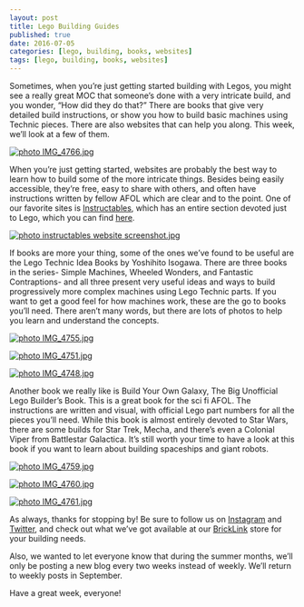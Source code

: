 ```yaml
---
layout: post
title: Lego Building Guides
published: true
date: 2016-07-05
categories: [lego, building, books, websites]
tags: [lego, building, books, websites]
---
```


Sometimes, when you’re just getting started building with Legos, you might see a really great MOC that someone’s done with a very intricate build, and you wonder, “How did they do that?”  There are books that give very detailed build instructions, or show you how to build basic machines using Technic pieces.  There are also websites that can help you along.  This week, we’ll look at a few of them.

<a href="http://s63.photobucket.com/user/anellas/media/Lego%20Building%20Guides/IMG_4766.jpg.html" target="_blank"><img src="http://i63.photobucket.com/albums/h144/anellas/Lego%20Building%20Guides/IMG_4766.jpg" border="0" alt=" photo IMG_4766.jpg"/></a>

When you’re just getting started, websites are probably the best way to learn how to build some of the more intricate things.  Besides being easily accessible, they’re free, easy to share with others, and often have instructions written by fellow AFOL which are clear and to the point.  One of our favorite sites is [Instructables](http://www.instructables.com/), which has an entire section devoted just to Lego, which you can find [here]( http://www.instructables.com/tag/type-id/category-play/channel-lego/).  

<a href="http://s63.photobucket.com/user/anellas/media/Lego%20Building%20Guides/instructables%20website%20screenshot.jpg.html" target="_blank"><img src="http://i63.photobucket.com/albums/h144/anellas/Lego%20Building%20Guides/instructables%20website%20screenshot.jpg" border="0" alt=" photo instructables website screenshot.jpg"/></a>

If books are more your thing, some of the ones we’ve found to be useful are the Lego Technic Idea Books by Yoshihito Isogawa.  There are three books in the series- Simple Machines, Wheeled Wonders, and Fantastic Contraptions- and all three present very useful ideas and ways to build progressively more complex machines using Lego Technic parts.  If you want to get a good feel for how machines work, these are the go to books you’ll need.  There aren’t many words, but there are lots of photos to help you learn and understand the concepts.

<a href="http://s63.photobucket.com/user/anellas/media/Lego%20Building%20Guides/IMG_4755.jpg.html" target="_blank"><img src="http://i63.photobucket.com/albums/h144/anellas/Lego%20Building%20Guides/IMG_4755.jpg" border="0" alt=" photo IMG_4755.jpg"/></a>

<a href="http://s63.photobucket.com/user/anellas/media/Lego%20Building%20Guides/IMG_4751.jpg.html" target="_blank"><img src="http://i63.photobucket.com/albums/h144/anellas/Lego%20Building%20Guides/IMG_4751.jpg" border="0" alt=" photo IMG_4751.jpg"/></a>

<a href="http://s63.photobucket.com/user/anellas/media/Lego%20Building%20Guides/IMG_4748.jpg.html" target="_blank"><img src="http://i63.photobucket.com/albums/h144/anellas/Lego%20Building%20Guides/IMG_4748.jpg" border="0" alt=" photo IMG_4748.jpg"/></a>

Another book we really like is Build Your Own Galaxy, The Big Unofficial Lego Builder’s Book.  This is a great book for the sci fi AFOL.  The instructions are written and visual, with official Lego part numbers for all the pieces you’ll need.  While this book is almost entirely devoted to Star Wars, there are some builds for Star Trek, Mecha, and there’s even a Colonial Viper from Battlestar Galactica.  It’s still worth your time to have a look at this book if you want to learn about building spaceships and giant robots.

<a href="http://s63.photobucket.com/user/anellas/media/Lego%20Building%20Guides/IMG_4759.jpg.html" target="_blank"><img src="http://i63.photobucket.com/albums/h144/anellas/Lego%20Building%20Guides/IMG_4759.jpg" border="0" alt=" photo IMG_4759.jpg"/></a>

<a href="http://s63.photobucket.com/user/anellas/media/Lego%20Building%20Guides/IMG_4760.jpg.html" target="_blank"><img src="http://i63.photobucket.com/albums/h144/anellas/Lego%20Building%20Guides/IMG_4760.jpg" border="0" alt=" photo IMG_4760.jpg"/></a>

<a href="http://s63.photobucket.com/user/anellas/media/Lego%20Building%20Guides/IMG_4761.jpg.html" target="_blank"><img src="http://i63.photobucket.com/albums/h144/anellas/Lego%20Building%20Guides/IMG_4761.jpg" border="0" alt=" photo IMG_4761.jpg"/></a>

As always, thanks for stopping by!  Be sure to follow us on [Instagram]( https://www.instagram.com/adobe_brick/) and [Twitter]( https://twitter.com/AdobeBrick ), and check out what we’ve got available at our [BrickLink]( http://www.bricklink.com/store.asp?p=AdobeBrick) store for your building needs.

Also, we wanted to let everyone know that during the summer months, we’ll only be posting a new blog every two weeks instead of weekly.  We’ll return to weekly posts in September.

Have a great week, everyone!
